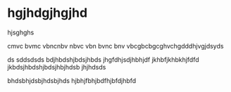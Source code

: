 # hgjhdgjhgjhd
hjsghghs



cmvc bvmc vbncnbv
nbvc vbn bvnc bnv
vbcgbcbgcghvchgdddhjvgjdsyds

ds
sddsdsds
bdjhbdshjbdsjhbds
jhgfdhjsdjhbhjdf
jkhbfjkhbkhjfdfd
jkbdsjhbdshjbdsjhbjhdsb
 jhjhdsds

bhdsbhjdsbjhdsbjhds
hjbhjfbhjbdfhjbfdjhbfd

